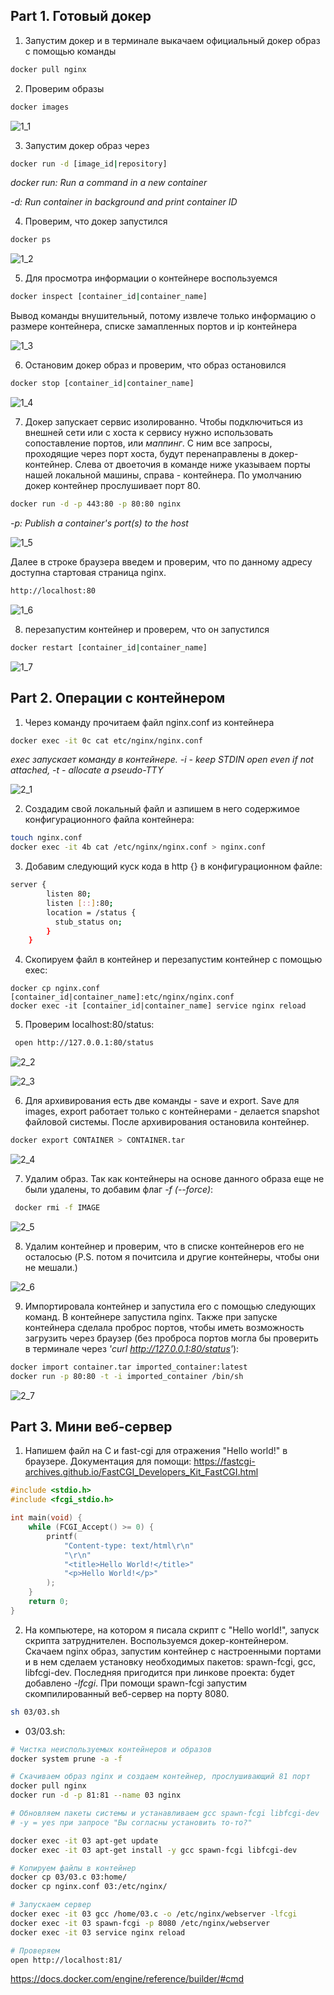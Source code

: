 ## Part 1. Готовый докер

1. Запустим докер и в терминале выкачаем официальный докер образ с помощью команды

```bash
docker pull nginx
```

2. Проверим образы

```bash
docker images
```

![1_1](../misc/images/1_1.png "1_1")

3. Запустим докер образ через

```bash
docker run -d [image_id|repository]
```

*docker run: Run a command in a new container*

*-d: Run container in background and print container ID*

4. Проверим, что докер запустился

```bash
docker ps
```

![1_2](../misc/images/1_2.png "1_2")

5. Для просмотра информации о контейнере воспользуемся

```bash
docker inspect [container_id|container_name]
```

Вывод команды внушительный, потому извлече только информацию о размере контейнера, списке замапленных портов и ip контейнера

![1_3](../misc/images/1_3.png "1_3")

6. Остановим докер образ и проверим, что образ остановился

```bash
docker stop [container_id|container_name]
```
![1_4](../misc/images/1_4.png "1_4")

7. Докер запускает сервис изолированно. Чтобы подключиться из внешней сети или с хоста к сервису нужно использовать сопоставление портов, или *маппинг*. С ним все запросы, проходящие через порт хоста, будут перенаправлены в докер-контейнер. Слева от двоеточия в команде ниже указываем порты нашей локальной машины, справа - контейнера. По умолчанию докер контейнер прослушивает порт 80.

```bash
docker run -d -p 443:80 -p 80:80 nginx
```

*-p: Publish a container's port(s) to the host*

![1_5](../misc/images/1_5.png "1_5")

Далее в строке браузера введем и проверим, что по данному адресу доступна стартовая страница nginx.

```bash
http://localhost:80
```


![1_6](../misc/images/1_6.png "1_6")


8. перезапустим контейнер и проверем, что он запустился

```bash
docker restart [container_id|container_name]
```

![1_7](../misc/images/1_7.png "1_7")


## Part 2. Операции с контейнером

1. Через команду прочитаем файл nginx.conf из контейнера

```bash
docker exec -it 0c cat etc/nginx/nginx.conf
```

_exec запускает команду в контейнере. -i - keep STDIN open even if not attached, -t - allocate a pseudo-TTY_

![2_1](../misc/images/2_1.png "2_1")

2. Создадим свой локальный файл и азпишем в него содержимое конфигурационного файла контейнера:

```bash
touch nginx.conf
docker exec -it 4b cat /etc/nginx/nginx.conf > nginx.conf
```

3. Добавим следующий куск кода в http {} в конфигурационном файле:

```bash
server {
        listen 80;
        listen [::]:80;
        location = /status {
          stub_status on;
        }
    }

```

4. Скопируем файл в контейнер и перезапустим контейнер с помощью exec:

```
docker cp nginx.conf [container_id|container_name]:etc/nginx/nginx.conf
docker exec -it [container_id|container_name] service nginx reload 
```

5. Проверим localhost:80/status:

```bash
 open http://127.0.0.1:80/status
```

![2_2](../misc/images/2_2.png "2_2")

![2_3](../misc/images/2_3.png "2_3")

6.  Для архивирования есть две команды - save и export. Save для images, export работает только с контейнерами - делается snapshot файловой системы. После архивирования остановила контейнер.

```bash
docker export CONTAINER > CONTAINER.tar
```

![2_4](../misc/images/2_4.png "2_4")

7. Удалим образ. Так как контейнеры на основе данного образа еще не были удалены, то добавим флаг _-f (--force)_:

```bash
 docker rmi -f IMAGE 
```

![2_5](../misc/images/2_5.png "2_5")

8. Удалим контейнер и проверим, что в списке контейнеров его не осталосью (P.S. потом я почитсила и другие контейнеры, чтобы они не мешали.)

![2_6](../misc/images/2_6.png "2_6")

9.  Импортировала контейнер и запустила его с помощью следующих команд. В контейнере запустила nginx. Также при запуске контейнера сделала проброс портов, чтобы иметь возможность загрузить через браузер (без проброса портов могла бы проверить в терминале через _'curl http://127.0.0.1:80/status'_):

```bash
docker import container.tar imported_container:latest
docker run -p 80:80 -t -i imported_container /bin/sh
```

![2_7](../misc/images/2_7.png "2_7")


## Part 3. Мини веб-сервер

1. Напишем файл на C и fast-cgi для отражения "Hello world!" в браузере. Документация для помощи: https://fastcgi-archives.github.io/FastCGI_Developers_Kit_FastCGI.html

```c
#include <stdio.h>
#include <fcgi_stdio.h>

int main(void) {
    while (FCGI_Accept() >= 0) {
        printf(
            "Content-type: text/html\r\n"
            "\r\n"
            "<title>Hello World!</title>"
            "<p>Hello World!</p>"
        );
    }
    return 0;
}
```

2. На компьютере, на котором я писала скрипт с "Hello world!", запуск скрипта  затруднителен. 
Воспользуемся докер-контейнером. Скачаем nginx образ, запустим контейнер с настроенными портами и в нем сделаем установку необходимых пакетов: spawn-fcgi, gcc, libfcgi-dev. Последняя пригодится при линкове проекта: будет добавлено _-lfcgi_. При помощи spawn-fcgi запустим скомпилированный веб-сервер на порту 8080. 

```bash
sh 03/03.sh
```
- 03/03.sh:
```bash
# Чистка неиспользуемых контейнеров и образов
docker system prune -a -f

# Скачиваем образ nginx и создаем контейнер, прослушивающий 81 порт
docker pull nginx
docker run -d -p 81:81 --name 03 nginx

# Обновляем пакеты системы и устанавливаем gcc spawn-fcgi libfcgi-dev
# -y = yes при запросе "Вы согласны установить то-то?"

docker exec -it 03 apt-get update
docker exec -it 03 apt-get install -y gcc spawn-fcgi libfcgi-dev

# Копируем файлы в контейнер
docker cp 03/03.c 03:home/
docker cp nginx.conf 03:/etc/nginx/

# Запускаем сервер
docker exec -it 03 gcc /home/03.c -o /etc/nginx/webserver -lfcgi
docker exec -it 03 spawn-fcgi -p 8080 /etc/nginx/webserver
docker exec -it 03 service nginx reload 

# Проверяем
open http://localhost:81/
```


https://docs.docker.com/engine/reference/builder/#cmd